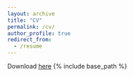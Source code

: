 ```yaml
---
layout: archive
title: "CV"
permalink: /cv/
author_profile: true
redirect_from:
  - /resume
---
```


Download [here](../files/Ding_CV_202207.pdf)
{% include base_path %}


<!-- <iframe src="https://docs.google.com/document/d/e/2PACX-1vSKLBCog_f5cGN3jv6kk5ZwvsdER5ZrHdgUpla_ydHHDk4nBO2emueWTTDw94i483Q4VX8nrzIWddYs/pub?embedded=true" width="100%" height=1200></iframe>-->
 <object data="../files/Ding_CV_202207.pdf" width="100%" height="120%" type='application/pdf'> </object>